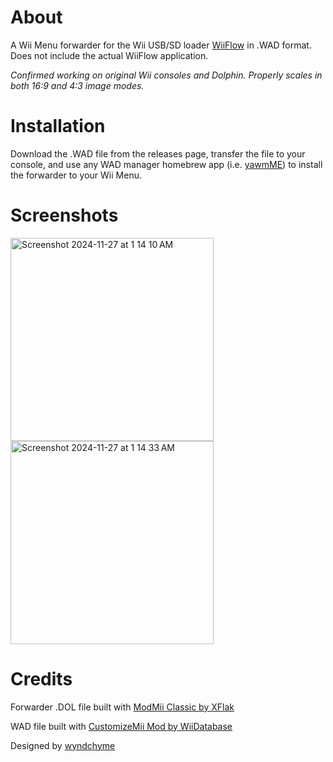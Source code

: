 # About
A Wii Menu forwarder for the Wii USB/SD loader [WiiFlow](https://github.com/Fledge68/WiiFlow_Lite) in .WAD format. Does not include the actual WiiFlow application.

_Confirmed working on original Wii consoles and Dolphin. Properly scales in both 16:9 and 4:3 image modes._

# Installation
Download the .WAD file from the releases page, transfer the file to your console, and use any WAD manager homebrew app (i.e. [yawmME](https://github.com/modmii/YAWM-ModMii-Edition)) to install the forwarder to your Wii Menu.

# Screenshots
<img width="325" alt="Screenshot 2024-11-27 at 1 14 10 AM" src="https://github.com/user-attachments/assets/9843d150-41f1-4ba8-b068-aa5219d1e8c6">
<img width="325" alt="Screenshot 2024-11-27 at 1 14 33 AM" src="https://github.com/user-attachments/assets/536b5fec-ce63-4a7b-a189-f519d7050b10">

# Credits
Forwarder .DOL file built with [ModMii Classic by XFlak](https://modmii.github.io/)

WAD file built with [CustomizeMii Mod by WiiDatabase](https://github.com/Brawl345/customizemii)

Designed by [wyndchyme](https://github.com/wyndchyme)
